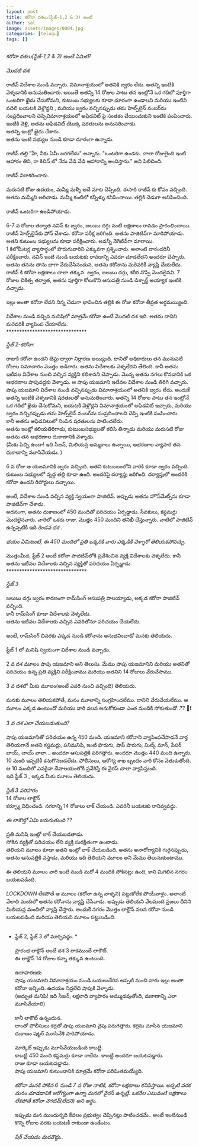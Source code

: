 ```yaml
---
layout: post
title: కరోనా దశలు(స్టేజ్-1,2 & 3) అంటే
author: sal
image: assets/images/0004.jpg
categories: [telugu]
tags: []
---
```

*కరోనా దశలు(స్టేజ్-1,2 & 3) అంటే ఏమిటి?*  <br>
   <br>
 *మొదటి దశ:*  <br>
   <br>
 రాజీవ్ విదేశాల నుండి వచ్చారు.  విమానాశ్రయంలో అతనికి జ్వరం లేదు.  అతన్ని ఇంటికి వెళ్ళడానికి అనుమతించారు.  అయితే అతన్ని 14 రోజుల పాటు తన ఇంట్లోనే ఒక గదిలో పూర్తిగా ఒంటరిగా ఖైదు చేసుకోమని, కుటుంబ సభ్యులకు కూడా దూరంగా ఉండాలని మరియు ఇంటిని వదిలి బయటకి వెళ్లొద్దని  , మరియు జ్వరం వచ్చినప్పుడు తమ హెల్ప్‌లైన్‌ నంబర్‌ను సంప్రదించాలని చెప్పివిమానాశ్రయంలో  అఫిడవిట్ పై సంతకం చేయించుకుని ఇంటికి పంపించారు.  <br>
 ఇంటికి వెళ్లి, అతను అఫిడవిట్ యొక్క షరతులను అనుసరించాడు.  <br>
 అతన్ని ఇంట్లో ఖైదు చేశారు.  <br>
 అతను ఇంటి సభ్యుల నుండి కూడా దూరంగా ఉన్నాడు.  <br>
   <br>
 రాజీవ్  తల్లి "హే, నీకు ఏమీ జరగలేదు" అన్నారు.  "ఒంటరిగా ఉండకు.  చాలా రోజులైంది ఇంటి ఆహారం తిని, రా కిచిన్ లో నేను వేడి వేడి ఆహారాన్ని అందిస్తాను." అని పిలిచింది.  <br>
   <br>
 రాజీవ్  నిరాకరించారు.  <br>
   <br>
 మరుసటి రోజు ఉదయం, మమ్మీ మళ్ళీ అదే మాట చెప్పింది.  ఈసారి రాజీవ్ కు కోపం వచ్చింది.  అతను మమ్మీని అరిచాడు.  మమ్మీ కంటిలో కన్నీళ్ళు కనిపించాయి.  తల్లికి చెడుగా అనిపించింది.  <br>
   <br>
 రాజీవ్  ఒంటరిగా ఉండిపోయాడు.  <br>
   <br>
 6-7 వ రోజుల తర్వాత నవిన్ కు జ్వరం, జలుబు దగ్గు వంటి లక్షణాలు రావడం ప్రారంభించాయి.  రాజీవ్  హెల్ప్‌లైన్‌కు ఫోన్ చేశాడు.  కరోనా పరీక్ష జరిగింది.  అతను పాజిటివ్‌గా మారిపోయాడు.  <br>
 అతని కుటుంబ సభ్యులను కూడా పరీక్షించారు.  అవన్నీ నెగెటివ్‌గా మారాయి.  <br>
 1 కిలోమీటర్ల వ్యాసార్థంలో పొరుగువారిని ఎక్కువగా ప్రశ్నించారు.  అలాంటి వారందరినీ పరీక్షించారు.  నవిన్ ఇంటి నుండి బయటకు రావడాన్ని ఎవరూ చూడలేదని అందరూ చెప్పారు.  <br>
 అతను తనను తాను బాగా వేరుచేసినందున, అతను కరోనాను మరెవరికీ వ్యాప్తి చేయలేదు.  <br>
 రాజీవ్  కి కరోనా లక్షణాలు చాలా తక్కువ.  జ్వరం, జలుబు దగ్గు, శరీర నొప్పి మొదలైనవి.  7 రోజుల చికిత్స తర్వాత, అతను పూర్తిగా కోలుకొని ఆసుపత్రి నుండి డిశ్చార్జ్ అయ్యాక ఇంటికి వచ్చాడు.  <br>
   <br>
 ఇల్లు అంతా కరోనా లేదని నిన్న చెడుగా భావించిన తల్లికి ఈ రోజు కరోనా తీవ్రత అర్థమయ్యింది.  <br>
   <br>
 విదేశాల నుండి వచ్చిన మనిషిలో మాత్రమే కరోనా ఉంటే మొదటి దశ ఇది.  అతను దానిని మరెవరికీ వ్యాపింప చేయాలేదు.  <br>
 *******************************  <br>
   <br>
 *స్టేజ్ 2-కరోనా:*  <br>
   <br>
 రాజుకి కరోనా ఉందని టెస్టు ద్వారా నిర్దారణ అయ్యింది. దానితో అధికారులు తన  మునుపటి రోజుల సమాచారం మొత్తం అడిగారు.  అతను విదేశాలకు వెళ్ళలేదని తేలింది.  కానీ అతను ఇటీవల విదేశాల నుంచి వచ్చిన వ్యక్తిని కలిశానని చెప్పాడు.  మొన్న  అతను నగలు కొనడానికి ఒక ఆభరణాల షాపువద్దకు వెళ్ళాడు.  ఆ షాపు యజమాని ఇటీవల విదేశాల నుండి తిరిగి వచ్చారు. షాపు యజమాని విదేశాల నుండి వచ్చినప్పుడు విమానాశ్రయంలో  అతనికి జ్వరం లేదు.  అందుకే అతన్ని ఇంటికి వెళ్ళడానికి షరతులతో అనుమతించారు. అతన్ని 14 రోజుల పాటు తన ఇంట్లోనే ఒక గదిలో ఖైదు చేసుకోమని, బయటకి వెళ్లొద్దని  విమానాశ్రయంలో అఫిడవిట్ ఇచ్చారు, మరియు జ్వరం వచ్చినప్పుడు తమ హెల్ప్‌లైన్‌ నంబర్‌ను సంప్రదించాలని చెప్పి ఇంటికి పంపించారు.  <br>
 కానీ అతను అఫిడవిటులో నింపిన షరతులను పాటించలేదు.  <br>
 అతను ఇంట్లో కలియతిరిగాడు, కుటుంబసభ్యులతో కలిసి  తిన్నాడు మరియు మరుసటి రోజు అతను తన ఆభరణాల దుకాణానికి వెళ్ళాడు.  <br>
 (మీకు పిచ్చి ఉందా! ఇది సీజన్, మిలియన్ల అమ్మకాలు ఉన్నాయి, ఆభరణాల వ్యాపారి  తన దుకాణాన్ని మూసివేయడు. )  <br>
   <br>
 6 వ రోజు ఆ యజమానికి జ్వరం వచ్చింది.  అతని కుటుంబంలోని వారికి కూడా జ్వరం వచ్చింది.  కుటుంబ సభ్యులలో వృద్ధ తల్లి కూడా ఉంది. అందరిపై దర్యాప్తు జరిగింది.  దర్యాప్తులో అందరికి కరోనా ఉందని రిపోర్టులు వచ్చాయి.  <br>
   <br>
 అంటే, విదేశాల నుండి వచ్చిన వ్యక్తి స్వయంగా పాజిటివ్. అప్పుడు అతను హౌస్‌మేట్స్‌ను కూడా పాజిటివ్‌గా చేశాడు.  <br>
 అదనంగా, అతను దుకాణంలో 450 మందితో పరిచయం ఏర్పడ్డాడు.  సేవకులు, కస్టమర్లు మొదలైనవారు. వారిలో ఒకరు రాజు. మొత్తం 450 మందిని తనిఖీ చేస్తున్నారు.  వాటిలో పాజిటివ్ ఉన్నప్పటికీ ఇది *రెండవ దశ* .  <br>
   <br>
 *భయం ఏమిటంటే, ఈ 450 మందిలో ప్రతి ఒక్కరికి వారు ఎక్కడికి వెళ్ళారో తెలియకపోవచ్చు.*  <br>
   <br>
 మొత్తంమీద, స్టేజ్ 2 అంటే కరోనా పాజిటివ్‌లోకి ప్రవేశించిన వ్యక్తి విదేశాలకు వెళ్ళలేదు.  కానీ అతను ఇటీవల విదేశాలకు వచ్చిన వ్యక్తితో పరిచయం ఏర్పడ్డాడు.  <br>
 *******************************  <br>
   <br>
 *స్టేజ్ 3*  <br>
   <br>
 జలుబు దగ్గు జ్వరం కారణంగా రామ్‌సింగ్ ఆసుపత్రి పాలయ్యాడు, అక్కడ కరోనా పాజిటివ్ వచ్చింది.  <br>
 కానీ రామ్‌సింగ్ కూడా విదేశాలకు వెళ్ళలేదు.  <br>
 అతను ఇటీవల విదేశాలకు వచ్చిన ఎవరితోనూ పరిచయం చేయలేదు.  <br>
   <br>
 అంటే, రామ్‌సింగ్ చివరకు ఎక్కడ నుండి కరోనాను అనుభవించాడో మనకు తెలియదు.  <br>
   <br>
 స్టేజ్ 1 లో మనిషి స్వయంగా విదేశాల నుండి వచ్చాడు.  <br>
   <br>
 2 వ దశ మూలం షాపు యజమాని అని తెలుసు.  మేము షాపు యజమానిని  మరియు అతనితో పరిచయం ఉన్న ప్రతి వ్యక్తిని పరీక్షించాము మరియు అతనిని 14 రోజులు వేరుచేసాము.  <br>
   <br>
 3 వ దశలో మీకు మూలం(అంటే ఎవరి నుంచి వచ్చింది) తెలియదు.  <br>
   <br>
 మనకు మూలం తెలియకపోతే, మనం  మూలాన్ని సంగ్రహించలేము.  దానిని వేరుచేయలేము. ఆ మూలం ఎక్కడ ఉంటుందో మరియు  వారి వలన అనుకోకుండా ఎంత మందికి సోకుతుందో..?? 🥵❗  <br>
   <br>
 *3 వ దశ ఎలా చేయబడుతుంది?*  <br>
   <br>
 షాపు యజమానితో పరిచయం ఉన్న 450 మంది.  యజమాని కరోనాని   వ్యాపింపచేసాడనే వార్త తెలియగానే అతని కస్టమర్లు, పనిమనిషి, ఇంటి పొరుగు, షాప్ పొరుగు, మిల్క్ మాన్, పేపర్ బాయ్, చాయ్ వాలా… అందరూ ఆసుపత్రికి పరిగెత్తారు. అందరూ మొత్తం 440 మంది ఉన్నారు. 10 మంది ఇప్పటికీ కనుగొనబడలేదు. పోలీసులు, ఆరోగ్య శాఖ బృందం వారి కోసం వెతుకుతోంది. ఆ 10 మందిలో ఎవరైనా దేవాలయంలోకి ప్రవేశిస్తే ఈ వైరస్ చాలా వ్యాపిస్తుంది.  <br>
 ఇది స్టేజ్ 3 , ఇక్కడ మీకు మూలం తెలియదు.  <br>
   <br>
 *స్టేజ్ 3 పరిహారం*  <br>
 14 రోజుల లాక్డౌన్  <br>
 కర్ఫ్యూ విధించండి. నగరాన్ని 14 రోజులు లాక్ చేయండి. ఎవరినీ బయటకు రానివ్వవద్దు.  <br>
   <br>
 *ఈ లాకౌట్తో ఏమి జరుగుతుంది ??*  <br>
   <br>
 ప్రతి మనిషి ఇంట్లో లాక్ చేయబడతాడు.  <br>
 సోకిన వ్యక్తితో పరిచయం లేని వ్యక్తి సురక్షితంగా ఉంటాడు.  <br>
 తెలియని మూలం కూడా అతని ఇంట్లో లాక్ చేయబడింది.  అతను అనారోగ్యానికి గురైనప్పుడు, అతను ఆసుపత్రికి వస్తాడు.  మరియు ఇది తెలియని మూలం అని మేము తెలుసుకుంటాము.  <br>
   <br>
 ఈ తెలియని మూలం వారి ఇంటి నుండి మరో 4 మందికి సోకినట్లు ఉంది, కాని మిగిలిన నగరం బయటపడింది.  <br>
   <br>
 *LOCKDOWN* లేకపోతే ఆ మూలం (కరోనా ఉన్న వాళ్ళని) పట్టుకోలేక పోయేవాళ్లం. అలాంటి వేలాది మందిలో అతను కరోనాను వ్యాప్తి చేసేవాడు.  అప్పుడు తెలియని   వేలమంది ప్రజలు దీనిని మిలియన్ల మందిలో వ్యాప్తి చేస్తారు.  అందుకే నగరం మొత్తం లాక్డౌన్ వలన కరోనా నుండి బయటపడింది మరియు తెలియని మూలం పట్టుబడింది.  <br>
   <br>
 * స్టేజ్ 2, స్టేజ్ 3 లో మార్చవద్దు. *  <br>
   <br>
 ప్రారంభ లాక్డౌన్ అంటే దశ 3 రాకముందే లాకౌట్.  <br>
 ఈ లాక్డౌన్ 14 రోజుల కన్నా తక్కువ ఉంటుంది.  <br>
   <br>
 ఉదాహరణకు  <br>
 షాపు యజమాని విమానాశ్రయం నుండి బయలుదేరిన అప్పటి నుంచి వారు ఇల్లు అంతా కరోనా ఇచ్చింది. ఉదయం నిద్రలేచి  షాపుకి వెళ్ళాడు.  <br>
 (అద్భుత మనిషి! ఇది సీజన్, లక్షలాది వ్యాపారం  అమ్ముడవుతోంది, దుకాణాన్ని ఎలా మూసివేయాలి)  <br>
   <br>
 కానీ లాకౌట్ ఉన్నందున.  <br>
 దాంతో పోలీసులు కర్రతో షాపు యజమాని వైపు పరుగెత్తారు. కర్రను చూసిన యజమాని దుకాణం షట్టర్ మూసివేశి పారిపోయాడు.  <br>
   <br>
 మార్కెట్ ఇప్పుడు మూసివేయబడింది కాబట్టి.  <br>
 కాబట్టి 450 మంది కస్టమర్లు కూడా రాలేదు. కాబట్టి అందరూ బయటపడ్డారు.  <br>
 రాజు కూడా బయటపడ్డాడు.  <br>
 షాపు యజమాని కుటుంబానికి మాత్రమే కరోనా పరిమితమయ్యేది.  <br>
   <br>
 *కరోనా మనకి సోకిన 6 నుండి 7 వ రోజు నాటికి, కరోనా లక్షణాలు కనిపిస్తాయి. అప్పటి వరక మనం చూడడానికి ఆరోగ్యంగా ఉన్నా మనలో వైరస్ ఉన్నట్లే. ఒకవేల ఎటువంటి లక్షణాలు లేకపోతే కరోనా నెగటివ్(లేదని) అని అర్థం.*  <br>
   <br>
 ఇప్పుడు మన ముందున్నది కేవలం ప్రభుత్వం చెప్పినట్లు పాటించడమే.. అంటే ఇంటినుండి కొన్ని రోజుల వరకు బయటకీ రాకుండా ఉండేంటం.  <br>
   <br>
 *షేర్ చేయడం మరవొద్దు..*